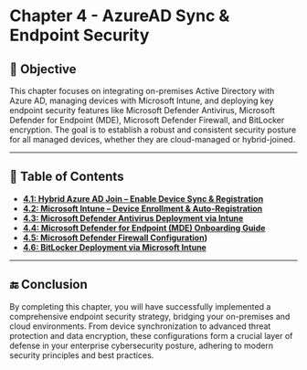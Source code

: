 # Chapter 4 - AzureAD Sync & Endpoint Security

## 🎯 Objective

This chapter focuses on integrating on-premises Active Directory with Azure AD, managing devices with Microsoft Intune, and deploying key endpoint security features like Microsoft Defender Antivirus, Microsoft Defender for Endpoint (MDE), Microsoft Defender Firewall, and BitLocker encryption. The goal is to establish a robust and consistent security posture for all managed devices, whether they are cloud-managed or hybrid-joined.

---

## 📘 Table of Contents

* **[4.1: Hybrid Azure AD Join – Enable Device Sync & Registration](https://github.com/AliChoukatli/CyberShield-Enterprise/blob/main/04_AzureAD_Sync_%26_Endpoint_Security/Documentation/01_Hybrid_Azure_AD_Join_Setup_and_Configuration_Guide.md)**
* **[4.2: Microsoft Intune – Device Enrollment & Auto-Registration](https://github.com/AliChoukatli/CyberShield-Enterprise/blob/main/04_AzureAD_Sync_%26_Endpoint_Security/Documentation/02_Intune_Device_Enrollment.md)**
* **[4.3: Microsoft Defender Antivirus Deployment via Intune](https://github.com/AliChoukatli/CyberShield-Enterprise/blob/main/04_AzureAD_Sync_%26_Endpoint_Security/Documentation/03_Microsoft_Defender_Antivirus_Configuration.md)**
* **[4.4: Microsoft Defender for Endpoint (MDE) Onboarding Guide](https://github.com/AliChoukatli/CyberShield-Enterprise/blob/main/04_AzureAD_Sync_%26_Endpoint_Security/Documentation/04_Microsoft_Defender_for_Endpoint_Onboarding.md)**
* **[4.5: Microsoft Defender Firewall Configuration](https://github.com/AliChoukatli/CyberShield-Enterprise/blob/main/04_AzureAD_Sync_%26_Endpoint_Security/Documentation/05_Microsoft_Defender_Firewall_Config.md))**
* **[4.6: BitLocker Deployment via Microsoft Intune](https://github.com/AliChoukatli/CyberShield-Enterprise/blob/main/04_AzureAD_Sync_%26_Endpoint_Security/Documentation/06_BitLocker_Deployment_Intune.md)**

---

## 🔚 Conclusion

By completing this chapter, you will have successfully implemented a comprehensive endpoint security strategy, bridging your on-premises and cloud environments. From device synchronization to advanced threat protection and data encryption, these configurations form a crucial layer of defense in your enterprise cybersecurity posture, adhering to modern security principles and best practices.
